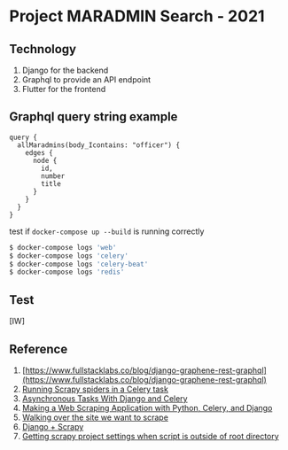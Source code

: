 # Project MARADMIN Search - 2021

## Technology

1. Django for the backend
2. Graphql to provide an API endpoint
3. Flutter for the frontend

## Graphql query string example

```api
query {
  allMaradmins(body_Icontains: "officer") {
    edges {
      node {
        id,
        number
        title
      }
    }
  }
}
```


test if `docker-compose up --build` is running correctly
```bash
$ docker-compose logs 'web'
$ docker-compose logs 'celery'
$ docker-compose logs 'celery-beat'
$ docker-compose logs 'redis'
```

## Test

[IW]

## Reference

1. [https://www.fullstacklabs.co/blog/django-graphene-rest-graphql](https://www.fullstacklabs.co/blog/django-graphene-rest-graphql)
2. [Running Scrapy spiders in a Celery task](https://www.javaer101.com/en/article/3255456.html)
3. [Asynchronous Tasks With Django and Celery](https://realpython.com/asynchronous-tasks-with-django-and-celery/)
4. [Making a Web Scraping Application with Python, Celery, and Django](https://codeburst.io/making-a-web-scraping-application-with-python-celery-and-django-23162397c0b6)
5. [Walking over the site we want to scrape](https://resbazsql.github.io/lc-webscraping/05-scraping-multiple-pages-with-scrapy/)
6. [Django + Scrapy](https://ginopalazzo.github.io/scraper/django-scrapy.html)
7. [Getting scrapy project settings when script is outside of root directory](https://stackoverflow.com/questions/31662797/getting-scrapy-project-settings-when-script-is-outside-of-root-directory)
